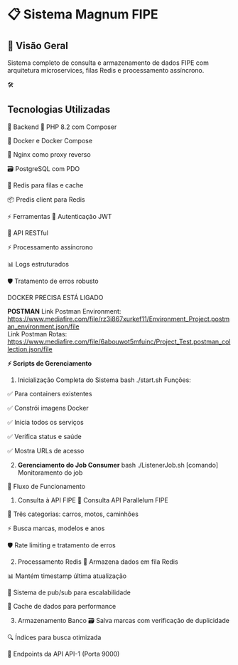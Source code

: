 # 📋 **Sistema Magnum FIPE**

## 🎯 **Visão Geral**
Sistema completo de consulta e armazenamento de dados FIPE com arquitetura microservices, filas Redis e processamento assíncrono.

🛠️ <h2>Tecnologias Utilizadas</h2>
🔧 Backend
🐘 PHP 8.2 com Composer

🐳 Docker e Docker Compose

🚀 Nginx como proxy reverso

🗃️ PostgreSQL com PDO

🔴 Redis para filas e cache

📦 Predis client para Redis

⚡ Ferramentas
🔐 Autenticação JWT

📡 API RESTful

⚡ Processamento assíncrono

📊 Logs estruturados

🛡️ Tratamento de erros robusto

DOCKER PRECISA ESTÁ LIGADO

**POSTMAN**
Link Postman Environment: https://www.mediafire.com/file/rz3i867xurkef11/Environment_Project.postman_environment.json/file <br>
Link Postman Rotas: https://www.mediafire.com/file/6abouwot5mfuinc/Project_Test.postman_collection.json/file


**⚡ Scripts de Gerenciamento**
1. Inicialização Completa do Sistema
bash
./start.sh
Funções:

✅ Para containers existentes

✅ Constrói imagens Docker

✅ Inicia todos os serviços

✅ Verifica status e saúde

✅ Mostra URLs de acesso

2. **Gerenciamento do Job Consumer**
bash
./ListenerJob.sh [comando]  Monitoramento do job


🔄 Fluxo de Funcionamento
1. Consulta à API FIPE
📡 Consulta API Parallelum FIPE

🚗 Três categorias: carros, motos, caminhões

⚡ Busca marcas, modelos e anos

🛡️ Rate limiting e tratamento de erros

2. Processamento Redis
🎯 Armazena dados em fila Redis

📊 Mantém timestamp última atualização

🔄 Sistema de pub/sub para escalabilidade

💾 Cache de dados para performance

3. Armazenamento Banco
🗃️ Salva marcas com verificação de duplicidade

🔍 Índices para busca otimizada

🚀 Endpoints da API
API-1 (Porta 9000)